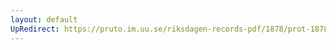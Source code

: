 ```yaml
---
layout: default
UpRedirect: https://pruto.im.uu.se/riksdagen-records-pdf/1878/prot-1878--ak--040/prot-1878--ak--040_021.pdf
---
```

